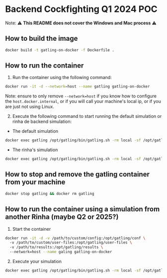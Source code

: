 # Backend Cockfighting Q1 2024 POC

Note: :warning: **This README does not cover the Windows and Mac process** :warning:

## How to build the image

``` bash
docker build -t gatling-on-docker -f Dockerfile .
```

## How to run the container

1. Run the container using the following command:

``` bash
docker run -it -d --network=host --name gatling gatling-on-docker
```

Note: ensure to only remove `--network=host` if you know how to configure the `host.docker.internal`, or if you will call your machine's local ip, or if you are just not using Linux.

2. Execute the following command to start running the default simulation or rinha de backend simulation:

- The default simulation

``` bash
docker exec gatling /opt/gatling/bin/gatling.sh -rm local -sf /opt/gatling/user-files/simulations -s computerdatabase.ComputerDatabaseSimulation -rf /opt/gatling/results
```

- The rinha's simulation

``` bash
docker exec gatling /opt/gatling/bin/gatling.sh -rm local -sf /opt/gatling/user-files/simulations -s RinhaBackendCrebitosSimulation -rf /opt/gatling/results
```

## How to stop and remove the gatling container from your machine

``` bash
docker stop gatling && docker rm gatling
```


## How to run the container using a simulation from another Rinha (maybe Q2 or 2025?)

1. Start the container

``` bash
docker run -it -d -v /path/to/custom/config:/opt/gatling/conf \   
  -v /path/to/custom/user-files:/opt/gatling/user-files \   
  -v /path/to/results:/opt/gatling/results \   
  --network=host --name galing gatling-on-docker
```

2. Execute your simulation

``` bash
docker exec gatling /opt/gatling/bin/gatling.sh -rm local -sf /opt/gatling/user-files/simulations -s <name_of_your_simulation> -rf /opt/gatling/results
```
